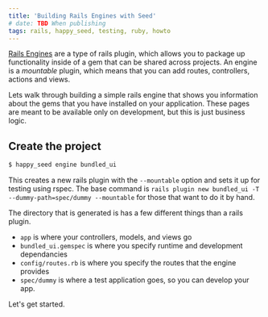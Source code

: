 ```yaml
---
title: 'Building Rails Engines with Seed'
# date: TBD When publishing
tags: rails, happy_seed, testing, ruby, howto
---
```


[Rails Engines](http://guides.rubyonrails.org/engines.html) are a type of rails plugin, which allows you to package up functionality inside of a gem that can be shared across projects.  An engine is a _mountable_ plugin, which means that you can add routes, controllers, actions and views.  

Lets walk through building a simple rails engine that shows you information about the gems that you have installed on your application.  These pages are meant to be available only on development, but this is just business logic.


## Create the project

```bash
$ happy_seed engine bundled_ui
```

This creates a new rails plugin with the `--mountable` option and sets it up for testing using rspec.  The base command is `rails plugin new bundled_ui -T --dummy-path=spec/dummy --mountable` for those that want to do it by hand.

The directory that is generated is has a few different things than a rails plugin.

- `app` is where your controllers, models, and views go
- `bundled_ui.gemspec` is where you specify runtime and development dependancies
- `config/routes.rb` is where you specify the routes that the engine provides
- `spec/dummy` is where a test application goes, so you can develop your app.

Let's get started.

## 